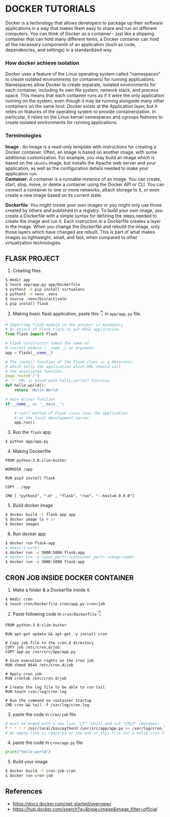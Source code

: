 # DOCKER TUTORIALS
Docker is a technology that allows developers to package up their software applications in a way that makes them easy to share and run on different computers. You can think of Docker as a container - just like a shipping container that can hold many different items, a Docker container can hold all the necessary components of an application (such as code, dependencies, and settings) in a standardized way.

### How docker achieve isolation
Docker uses a feature of the Linux operating system called "namespaces" to create isolated environments (or containers) for running applications.
Namespaces allow Docker to create separate, isolated environments for each container, including its own file system, network stack, and process space. This means that each container runs as if it were the only application running on the system, even though it may be running alongside many other containers on the same host.
Docker exists at the Application layer, but it relies on features of the operating system to provide containerization. In particular, it relies on the Linux kernel namespaces and cgroups features to create isolated environments for running applications.

### Terminologies
<strong>Image</strong> : An image is a read-only template with instructions for creating a Docker container. Often, an image is based on another image, with some additional customization. For example, you may build an image which is based on the ```ubuntu``` image, but installs the Apache web server and your application, as well as the configuration details needed to make your application run.
<br>
<strong>Container</strong>: A container is a runnable instance of an image. You can create, start, stop, move, or delete a container using the Docker API or CLI. You can connect a container to one or more networks, attach storage to it, or even create a new image based on its current state.
<br>

<strong>Dockerfile</strong>: You might create your own images or you might only use those created by others and published in a registry. To build your own image, you create a Dockerfile with a simple syntax for defining the steps needed to create the image and run it. Each instruction in a Dockerfile creates a layer in the image. When you change the Dockerfile and rebuild the image, only those layers which have changed are rebuilt. This is part of what makes images so lightweight, small, and fast, when compared to other virtualization technologies.



## FLASK PROJECT
1. Creating files.
```bash
$ mkdir app
$ touch app/app.py app/Dockerfile
$ python3 -m pip install virtualenv
$ python3 -m venv .venv
$ source .venv/bin/activate
$ pip install flask
```

2. Making basic flask application, paste this 👇 in ```app/app.py``` file.
```python
# Importing flask module in the project is mandatory
# An object of Flask class is our WSGI application.
from flask import Flask

# Flask constructor takes the name of
# current module (__name__) as argument.
app = Flask(__name__)

# The route() function of the Flask class is a decorator,
# which tells the application which URL should call
# the associated function.
@app.route('/')
# ‘/’ URL is bound with hello_world() function.
def hello_world():
	return 'Hello World'

# main driver function
if __name__ == '__main__':

	# run() method of Flask class runs the application
	# on the local development server.
	app.run()

```
3. Run the ```flask``` app.
```bash
$ python app/app.py
```

4. Making Dockerfile
```docker
FROM python:3.8-slim-buster

WORKDIR /app

RUN pip3 install flask

COPY . /app

CMD [ "python3", "-m" , "flask", "run", "--host=0.0.0.0"]
````

5. Build docker image
```bash
$ docker build -t flask-app app
$ docker image ls # or
$ docker images
```

6. Run docker app
```bash
$ docker run flask-app
# doesn't work?
$ docker run -p 5000:5000 flask-app
# docker run -p <your_port>:<container_port> <image-name>
$ docker run -p 3000:5000 flask-app
```

## CRON JOB INSIDE DOCKER CONTAINER
1. Make a folder & a Dockerfile inside it.
```bash
$ mkdir cron
$ touch cron/Dockerfile cron/app.py cron/job
```
2. Paste following code in ```cron/Dockerfile``` 👇
```docker
FROM python:3.8-slim-buster

RUN apt-get update && apt-get -y install cron

# Copy job file to the cron.d directory
COPY job /etc/cron.d/job
COPY app.py /usr/src/app/app.py
 
# Give execution rights on the cron job
RUN chmod 0644 /etc/cron.d/job

# Apply cron job
RUN crontab /etc/cron.d/job
 
# Create the log file to be able to run tail
RUN touch /var/log/cron.log
 
# Run the command on container startup
CMD cron && tail -f /var/log/cron.log
```
3. paste the code in ```cron/job``` file
```bash
# must be ended with a new line "LF" (Unix) and not "CRLF" (Windows)
* * * * * /usr/local/bin/python3 /usr/src/app/app.py >> /var/log/cron.log 2>&1
# An empty line is required at the end of this file for a valid cron file.
```

4. paste the code in ```cron/app.py``` file
```python
print("hello world")
```

5. Build your image
```bash
$ docker build -t cron-job cron
$ docker run cron-job
```
## References 
- https://docs.docker.com/get-started/overview/
- https://hub.docker.com/search?q=&type=image&image_filter=official